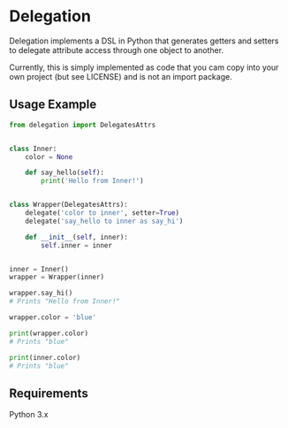 Delegation
==========
Delegation implements a DSL in Python that generates getters and setters
to delegate attribute access through one object to another.

Currently, this is simply implemented as code that you cam copy into your
own project (but see LICENSE) and is not an import package.

Usage Example
--------------
```python
from delegation import DelegatesAttrs


class Inner:
    color = None

    def say_hello(self):
        print('Hello from Inner!')


class Wrapper(DelegatesAttrs):
    delegate('color to inner', setter=True)
    delegate('say_hello to inner as say_hi')

    def __init__(self, inner):
        self.inner = inner


inner = Inner()
wrapper = Wrapper(inner)

wrapper.say_hi()
# Prints "Hello from Inner!"

wrapper.color = 'blue'

print(wrapper.color)
# Prints "blue"

print(inner.color)
# Prints "blue"
```

Requirements
------------
Python 3.x
